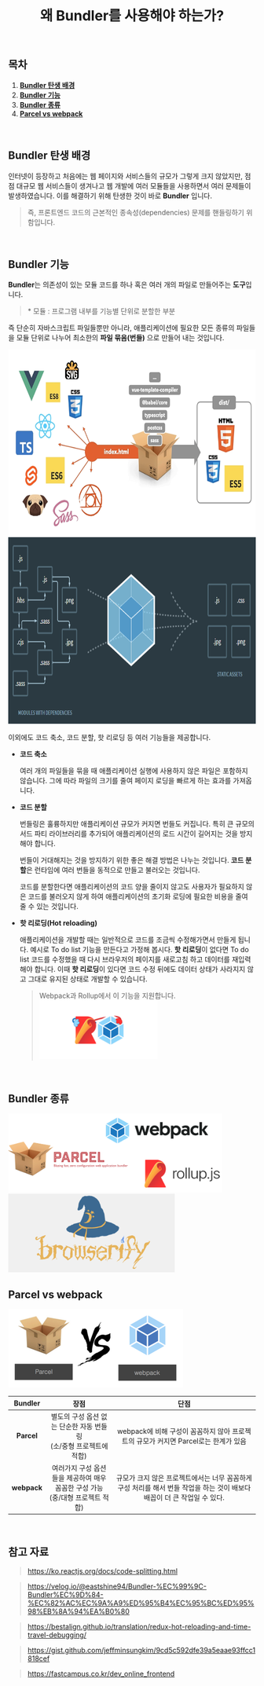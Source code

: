 <div align="center">
  <br />
  <h1>왜 Bundler를 사용해야 하는가?</h1>
  <br />
</div>

## 목차

1. [**Bundler 탄생 배경**](#1)
2. [**Bundler 기능**](#2)
3. [**Bundler 종류**](#3)
4. [**Parcel vs webpack**](#4)

<br />

<div id="1"></div>

## Bundler 탄생 배경

인터넷이 등장하고 처음에는 웹 페이지와 서비스들의 규모가 그렇게 크지 않았지만, 점점 대규모 웹 서비스들이 생겨나고 웹 개발에 여러 모듈들을 사용하면서 여러 문제들이 발생하였습니다. 이를 해결하기 위해 탄생한 것이 바로 **Bundler** 입니다.

> 즉, 프론트엔드 코드의 근본적인 종속성(dependencies) 문제를 핸들링하기 위함입니다.

<br />

<div id="2"></div>

## Bundler 기능

**Bundler**는 의존성이 있는 모듈 코드를 하나 혹은 여러 개의 파일로 만들어주는 **도구**입니다.

> \* 모듈 : 프로그램 내부를 기능별 단위로 분할한 부분

즉 단순히 자바스크립트 파일들뿐만 아니라, 애플리케이션에 필요한 모든 종류의 파일들을 모듈 단위로 나누어 최소한의 **파일 묶음(번들)** 으로 만들어 내는 것입니다.

<img src="../images/parcel.png" alt="Parcel" height="380px" />
<img src="../images/webpack.png" alt="Parcel" height="380px" />

<br />

이외에도 코드 축소, 코드 분할, 핫 리로딩 등 여러 기능들을 제공합니다.

- **코드 축소**

  여러 개의 파일들을 묶을 때 애플리케이션 실행에 사용하지 않은 파일은 포함하지 않습니다. 그에 따라 파일의 크기를 줄여 페이지 로딩을 빠르게 하는 효과를 가져옵니다.

- **코드 분할**

  번들링은 훌륭하지만 애플리케이션 규모가 커지면 번들도 커집니다. 특히 큰 규모의 서드 파티 라이브러리를 추가되어 애플리케이션의 로드 시간이 길어지는 것을 방지해야 합니다.

  번들이 거대해지는 것을 방지하기 위한 좋은 해결 방법은 나누는 것입니다. **코드 분할**은 런타임에 여러 번들을 동적으로 만들고 불러오는 것입니다.

  코드를 분할한다면 애플리케이션의 코드 양을 줄이지 않고도 사용자가 필요하지 않은 코드를 불러오지 않게 하여 애플리케이션의 초기화 로딩에 필요한 비용을 줄여 줄 수 있는 것입니다.

- **핫 리로딩(Hot reloading)**

  애플리케이션을 개발할 때는 일반적으로 코드를 조금씩 수정해가면서 만들게 됩니다.
  예시로 To do list 기능을 만든다고 가정해 봅시다. **핫 리로딩**이 없다면 To do list 코드를 수정했을 때 다시 브라우저의 페이지를 새로고침 하고 데이터를 재입력해야 합니다. 이때 **핫 리로딩**이 있다면 코드 수정 뒤에도 데이터 상태가 사라지지 않고 그대로 유지된 상태로 개발할 수 있습니다.

  > Webpack과 Rollup에서 이 기능을 지원합니다.  
  > <img src="../images/rollup_webpack.png" alt="Parcel" height="120px"/>

<br />

<div id="3"></div>

## Bundler 종류

<img src="../images/bundler.png" alt="Parcel" height="160px" />
<img src="../images/browserify.png" alt="Parcel" height="160px" />

<br />

<div id="4"></div>

## Parcel vs webpack

<img src="../images/parcel_webpack.png" alt="Parcel" height="160px" />

|   Bundler   |                                        장점                                        |                                                           단점                                                           |
| :---------: | :--------------------------------------------------------------------------------: | :----------------------------------------------------------------------------------------------------------------------: |
| **Parcel**  |   별도의 구성 옵션 없는 단순한 자동 번들링<br />(소/중형 프로젝트에 적합)<br />    |                   webpack에 비해 구성이 꼼꼼하지 않아 프로젝트의 규모가 커지면 Parcel로는 한계가 있음                    |
| **webpack** | 여러가지 구성 옵션들을 제공하여 매우 꼼꼼한 구성 가능<br />(중/대형 프로젝트 적합) | 규모가 크지 않은 프로젝트에서는 너무 꼼꼼하게 구성 처리를 해서 번들 작업을 하는 것이 배보다 배꼽이 더 큰 작업일 수 있다. |

<br />

## 참고 자료

> https://ko.reactjs.org/docs/code-splitting.html

> https://velog.io/@eastshine94/Bundler-%EC%99%9C-Bundler%EC%9D%84-%EC%82%AC%EC%9A%A9%ED%95%B4%EC%95%BC%ED%95%98%EB%8A%94%EA%B0%80

> https://bestalign.github.io/translation/redux-hot-reloading-and-time-travel-debugging/

> https://gist.github.com/jeffminsungkim/9cd5c592dfe39a5eaae93ffcc1818cef

> https://fastcampus.co.kr/dev_online_frontend
